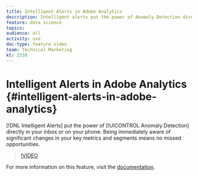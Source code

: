 ```yaml
---
title: Intelligent Alerts in Adobe Analytics
description: Intelligent alerts put the power of Anomaly Detection directly in your inbox or on your phone. Being immediately aware of significant changes in your key metrics and segments means no missed opportunities.
feature: data science
topics: 
audience: all
activity: use
doc-type: feature video
team: Technical Marketing
kt: 2338
---
```


# Intelligent Alerts in Adobe Analytics {#intelligent-alerts-in-adobe-analytics}

[!DNL Intelligent Alerts] put the power of [!UICONTROL Anomaly Detection] directly in your inbox or on your phone. Being immediately aware of significant changes in your key metrics and segments means no missed opportunities.

>[!VIDEO](https://video.tv.adobe.com/v/25446/?quality=12)

For more information on this feature, visit the [documentation](https://marketing.adobe.com/resources/help/en_US/analytics/analysis-workspace/intellligent_alerts.html).
